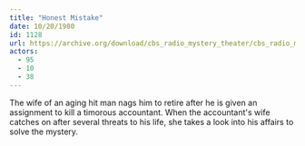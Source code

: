 ```yaml
---
title: "Honest Mistake"
date: 10/20/1980
id: 1128
url: https://archive.org/download/cbs_radio_mystery_theater/cbs_radio_mystery_theater-1101-1150.zip/cbs_radio_mystery_theater-1101-1150%2Fcbsrmt_1128_honest_mistake.mp3
actors:
  - 95
  - 10
  - 38
---
```

The wife of an aging hit man nags him to retire after he is given an assignment to kill a timorous accountant. When the accountant's wife catches on after several threats to his life, she takes a look into his affairs to solve the mystery.